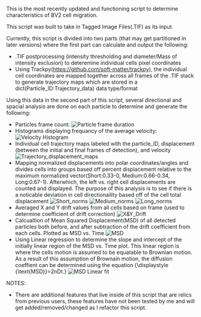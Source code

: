 This is the most recently updated and functioning script to determine characteristics of BV2 cell migration.

This script was built to take in Tagged Image Files(.TIF) as its input. 

Currently, this script is divided into two parts (that may get partitioned in later versions) where the first part can calculate and output the following:

- .TIF postprocessing (intensity thresholding and diameter/Mass of intensity exclusion) to deteremine individual cells pixel coordinates
- Using Trackpy(https://github.com/soft-matter/trackpy), the individual cell coordinates are mapped together across all frames of the .TIF stack to generate trajectory maps which are stored in a dict(Particle_ID:Trajectory_data) data type/format



Using this data in the second part of this script, several directional and spacial analysis are done on each particle to determine and generate the following:
  - Particles frame count:
    ![Particle frame duration](https://github.com/user-attachments/assets/ab6fcbd4-7bdf-4b58-97df-2bc6d5569885)
  - Histograms displaying frequancy of the average velocity:
    ![Velocity Histogram](https://github.com/user-attachments/assets/c8dc55b9-691a-425d-b4f1-e81d66e36f4d)
  - Individual cell trajectory maps labeled with the particle_ID, displacement (between the initial and final frames of detection), and velocity
    ![Trajectory_displacement_maps](https://github.com/user-attachments/assets/66570264-3f8b-44a3-b373-544c95df9c53)
  - Mapping normalized displacements into polar coordinates/angles and divides cells into groups based off percent displacement relative to the maximum normalized vector(Short:0.33-0, Medium:0.66-0.34, Long:0.67-1). Afterwhich, the left vs. right cell displacements are counted and displayed. The purpose of this analysis is to see if there is a noticable deviation in cell directionaility based off of the cell total displacement
    ![Short_norms](https://github.com/user-attachments/assets/71596dc7-c418-4f1e-821e-01eb7492876b)
    ![Medium_norms](https://github.com/user-attachments/assets/014d2910-d9b4-4822-8c28-252be6dfa36e)
    ![Long_norms](https://github.com/user-attachments/assets/c874d3af-db88-4215-ad29-cd0e077be60c)
  - Averaged X and Y drift values from all cells based on frame (used to determine coefficient of drift correction) 
    ![X&Y_Drift](https://github.com/user-attachments/assets/8d626168-b48c-408f-96d2-7452a7df4f43)
  - Calcualtion of Mean Squared Displacement(MSD) of all detected particles both before, and after subtraction of the drift coefficient from each cells. Plotted as MSD vs. Time
    ![MSD](https://github.com/user-attachments/assets/8317ce12-aab8-457f-a4c8-d277a2db0190)
  - Using Linear regression to determine the slope and intercept of the initially linear region of the MSD vs. Time plot. This linear region is where the cells motion is assumed to be equatable to Brownian motion. As a result of this assumption of Brownain motion, the diffusion coeffient can be determined using the equation {\displaystyle {\text{MSD}}=2nDt.}
    ![MSD Linear fit](https://github.com/user-attachments/assets/4181d01b-6ce4-461c-b4e0-cd31885851d3)


NOTES: 
- There are additional features that live inside of this script that are relics from previous users, these features have not been tested by me and will get added/removed/changed as I refactor this script.





    


